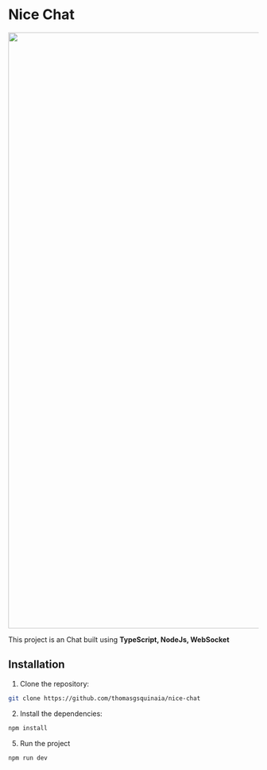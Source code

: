 # Nice Chat

<p align="center">
    <img src="./.github/chat.img" alt="documentation" width="1200px">
</p>

This project is an Chat built using **TypeScript, NodeJs, WebSocket**

## Installation

1. Clone the repository:

```bash
git clone https://github.com/thomasgsquinaia/nice-chat
```

2. Install the dependencies:

```bash
npm install
```

5. Run the project

```bash
npm run dev
```